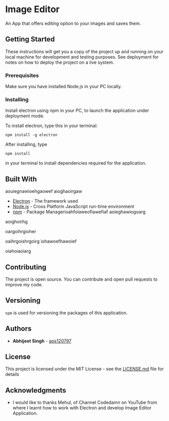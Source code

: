 # Image Editor

An App that offers editing option to your images and saves them.

## Getting Started

These instructions will get you a copy of the project up and running on your local machine for development and testing purposes. See deployment for notes on how to deploy the project on a live system.

### Prerequisites

Make sure you have installed Node.js in your PC locally.

### Installing

Install electron using npm in your PC, to launch the application under deployment mode.

To install electron, type this in your terminal:
```
npm install -g electron
```

After installing, type

```
npm install 
```
in your terminal to install dependencies required for the application.

## Built With

aouiegnawioehgaowef
aioghaoirgaw
* [Electron](https://electron.atom.io/) - The framework used
* [Node.js](https://nodejs.org/en/) - Cross Platform JavaScript run-time environment
* [npm](https://www.npmjs.com/) - Package Managerioahfoiaweofiawefiaf
aoieghawiogoarg

aoighoirhg

oargoihrgioher

oaihrgoishrgoirg
iohawoefhawoief

oiahoiaoiarg

## Contributing

The project is open source. You can contribute and open pull requests to improve my code.

## Versioning

```npm``` is used for versioning the packages of this application.

## Authors

* **Abhijeet Singh** - [aps120797](https://github.com/aps120797)

## License

This project is licensed under the MIT License - see the [LICENSE.md](LICENSE.md) file for details

## Acknowledgments

* I would like to thanks Mehul, of Channel Codedamn on YouTube from where I learnt how to work with Electron and develop Image Editor Application.
